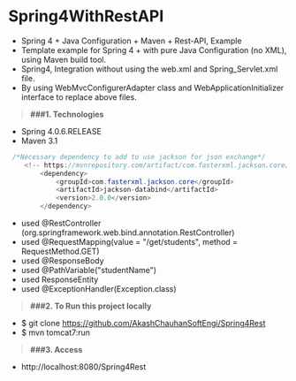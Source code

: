 # Spring4WithRestAPI

* Spring 4 + Java Configuration + Maven + Rest-API, Example
* Template example for Spring 4 + with pure Java Configuration (no XML), using Maven build tool.
* Spring4, Integration without using the web.xml and Spring_Servlet.xml file. 
* By using WebMvcConfigurerAdapter class and WebApplicationInitializer interface to replace above files.

> **###1. Technologies**
* Spring 4.0.6.RELEASE
* Maven 3.1
```java
 /*Necessary dependency to add to use jackson for json exchange*/
    <!-- https://mvnrepository.com/artifact/com.fasterxml.jackson.core/jackson-databind -->
		<dependency>
			<groupId>com.fasterxml.jackson.core</groupId>
			<artifactId>jackson-databind</artifactId>
			<version>2.0.0</version>
		</dependency>
```
* used @RestController (org.springframework.web.bind.annotation.RestController)
* used @RequestMapping(value = "/get/students", method = RequestMethod.GET)
* used @ResponseBody
* used @PathVariable("studentName") 
* used ResponseEntity<String>
* used @ExceptionHandler(Exception.class)

> **###2. To Run this project locally**
* $ git clone https://github.com/AkashChauhanSoftEngi/Spring4Rest
* $ mvn tomcat7:run

> **###3.  Access** 
* http://localhost:8080/Spring4Rest
